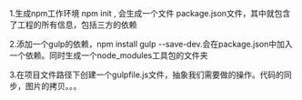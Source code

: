 

1.生成npm工作环境 npm init , 会生成一个文件 package.json文件，其中就包含了工程的所有信息，包括三方的依赖

2.添加一个gulp的依赖，npm install gulp --save-dev.会在package.json中加入一个依赖。同时生成一个node_modules工具包的文件夹

3.在项目文件路径下创建一个gulpfile.js文件，抽象我们需要做的操作。代码的同步，图片的拷贝。。。
